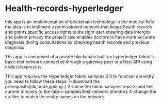 # Health-records-hyperledger

this app is an implementation of blockchain technology in the medical field
the idea is to implment a permissioned network that keeps  health records and grants specific access rights to the right user ensuring data intergity and patient privacy
the project also enables doctors to have more accurate diagnosis during consultations by checking health records and previous diagnosis

This app is composed of a private blockchain built on hyperledger fabric's basic test network connected through a gateway peer to a Rest API using node js/express js

This app requires the Hyperledger fabric samples 2.0 to function correctly
you need to follow these steps:
1-download the prerequisits(jdk,node,golang..)
2-clone the fabric samples repo
3-add the current direcory to the fabric-samples/test-network directory
4-change the ca files to match the entity names on the network

